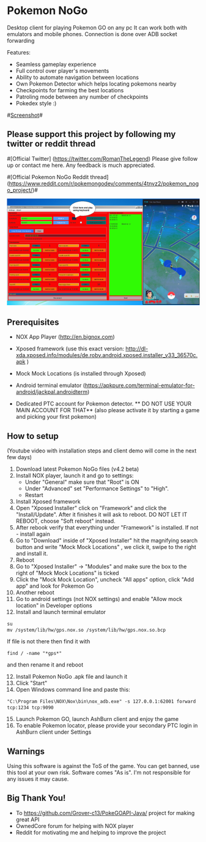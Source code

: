 # Pokemon NoGo

Desktop client for playing Pokemon GO on any pc
It can work both with emulators and mobile phones. Connection is done over ADB socket forwarding

Features:

* Seamless gameplay experience
* Full control over player's movements
* Ability to automate navigation between locations
* Own Pokemon Detector which helps locating pokemons nearby
* Checkpoints for farming the best locations
* Patroling mode between any number of checkpoints
* Pokedex style :)

#[Screenshot](https://github.com/RomanTheLegend/Pokemon_NoGo/blob/master/Screenshot2.PNG)#


## Please support this project by following my twitter or reddit thread

#[Official Twitter] (https://twitter.com/RomanTheLegend) 
Please give follow up or contact me here. Any feedback is much appreciated.

#[Official Pokemon NoGo Reddit thread] (https://www.reddit.com/r/pokemongodev/comments/4tnvz2/pokemon_nogo_project/)#


![Pokemon NoGo screenshot]( https://github.com/RomanTheLegend/Pokemon_NoGo/blob/master/Screenshot2.PNG )



## Prerequisites
* NOX App Player (http://en.bignox.com)
* Xposed framework (use this exact version: http://dl-xda.xposed.info/modules/de.robv.android.xposed.installer_v33_36570c.apk )
* Mock Mock Locations (is installed through Xposed)
* Android terminal emulator (https://apkpure.com/terminal-emulator-for-android/jackpal.androidterm)

* Dedicated PTC account for Pokemon detector. ** DO NOT USE YOUR MAIN ACCOUNT FOR THAT**
	(also please activate it by starting a game and picking your first pokemon)

## How to setup
(Youtube video with installation steps and client demo will come in the next few days)

1. Download latest Pokemon NoGo files (v4.2 beta)
2. Install NOX player, launch it and go to settings:	
	* Under "General" make sure that "Root" is ON
	* Under "Advanced" set "Performance Settings" to "High".
	* Restart	
3. Install Xposed framework
4. Open "Xposed Installer" click on "Framework" and click the "Install/Update". After it finishes it will ask to reboot. DO NOT LET IT REBOOT, choose "Soft reboot" instead.
5. After rebook verify that everything under "Framework" is installed. If not - install again
6. Go to "Download" inside of "Xposed Installer" hit the magnifying search button and write "Mock Mock Locations" , we click it, swipe to the right and install it.
7. Reboot
8. Go to "Xposed Installer" -> "Modules" and make sure the box to the right of "Mock Mock Locations" is ticked
9. Click the "Mock Mock Location", uncheck "All apps" option, click "Add app" and look for Pokemon Go
9. Another reboot
10. Go to android settings (not NOX settings) and enable "Allow mock location" in Developer options
11. Install and launch terminal emulator
```
su
mv /system/lib/hw/gps.nox.so /system/lib/hw/gps.nox.so.bcp
```

If file is not there then find it with

```
find / -name "*gps*"
```

and then rename it and reboot


12. Install Pokemon NoGo .apk file and launch it
13. Click "Start"
14. Open Windows command line and paste this:
```
"C:\Program Files\NOX\Nox\bin\nox_adb.exe" -s 127.0.0.1:62001 forward tcp:1234 tcp:9090
```

15. Launch Pokemon GO, launch AshBurn client and enjoy the game
16. To enable Pokemon locator, please provide your secondary PTC login in AshBurn client under Settings





## Warnings

Using this software is against the ToS of the game. You can get banned, use this tool at your own risk.
Software comes "As is". I'm not responsible for any issues it may cause.

## Big Thank You!

* To https://github.com/Grover-c13/PokeGOAPI-Java/ project for making great API
* OwnedCore forum for helping with NOX player
* Reddit for motivating me and helping to improve the project

